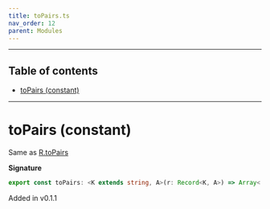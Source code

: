 ```yaml
---
title: toPairs.ts
nav_order: 12
parent: Modules
---
```


---

<h2 class="text-delta">Table of contents</h2>

- [toPairs (constant)](#topairs-constant)

---

# toPairs (constant)

Same as [R.toPairs](https://ramdajs.com/docs/#toPairs)

**Signature**

```ts
export const toPairs: <K extends string, A>(r: Record<K, A>) => Array<[K, A]> = ...
```

Added in v0.1.1
